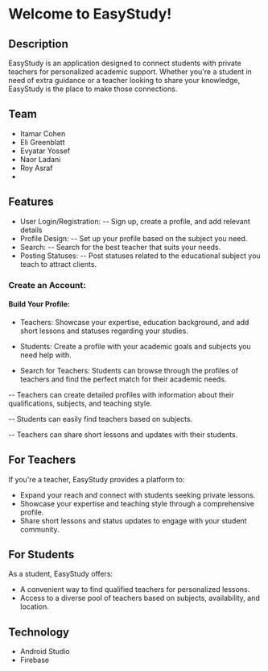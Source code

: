 # Welcome to EasyStudy!

## Description
EasyStudy is an application designed to connect students with private teachers for personalized academic support. Whether you're a student in need of extra guidance or a teacher looking to share your knowledge, EasyStudy is the place to make those connections.

## Team
- Itamar Cohen
- Eli Greenblatt
- Evyatar Yossef
- Naor Ladani
- Roy Asraf
- 
## Features
- User Login/Registration: -- Sign up, create a profile, and add relevant details
- Profile Design: -- Set up your profile based on the subject you need. 
- Search: -- Search for the best teacher that suits your needs.
- Posting Statuses: -- Post statuses related to the educational subject you teach to attract clients.

### Create an Account:
#### Build Your Profile:
  
- Teachers: Showcase your expertise, education background, and add short lessons and statuses regarding your studies.
- Students: Create a profile with your academic goals and subjects you need help with.

- Search for Teachers:
Students can browse through the profiles of teachers and find the perfect match for their academic needs.

-- Teachers can create detailed profiles with information about their qualifications, subjects, and teaching style.

-- Students can easily find teachers based on subjects.

-- Teachers can share short lessons and updates with their students.

## For Teachers
If you're a teacher, EasyStudy provides a platform to:

- Expand your reach and connect with students seeking private lessons.
- Showcase your expertise and teaching style through a comprehensive profile.
- Share short lessons and status updates to engage with your student community.

## For Students
As a student, EasyStudy offers:

- A convenient way to find qualified teachers for personalized lessons.
- Access to a diverse pool of teachers based on subjects, availability, and location.

## Technology
- Android Studio
- Firebase
